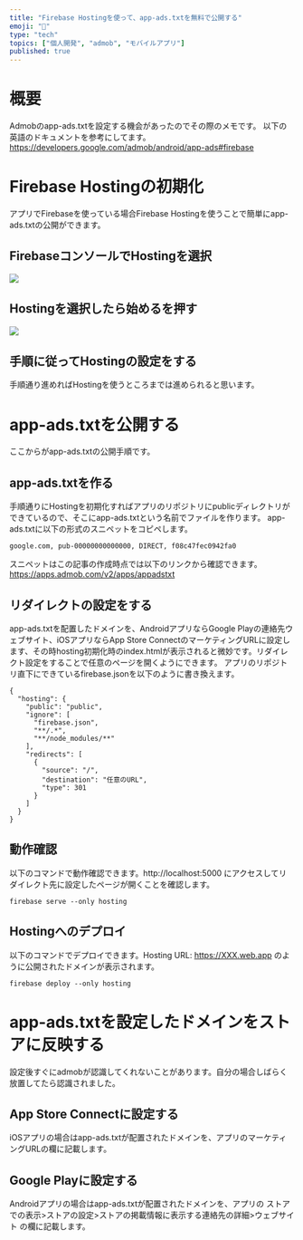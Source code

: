```yaml
---
title: "Firebase Hostingを使って、app-ads.txtを無料で公開する"
emoji: "👾"
type: "tech"
topics: ["個人開発", "admob", "モバイルアプリ"]
published: true
---
```


# 概要
Admobのapp-ads.txtを設定する機会があったのでその際のメモです。
以下の英語のドキュメントを参考にしてます。
https://developers.google.com/admob/android/app-ads#firebase

# Firebase Hostingの初期化
アプリでFirebaseを使っている場合Firebase Hostingを使うことで簡単にapp-ads.txtの公開ができます。

## FirebaseコンソールでHostingを選択
![](https://storage.googleapis.com/zenn-user-upload/7822ee1aa45d74d6f12af32c.png)

## Hostingを選択したら始めるを押す
![](https://storage.googleapis.com/zenn-user-upload/bf3504d7546ced4688b9d0d2.png)

## 手順に従ってHostingの設定をする
手順通り進めればHostingを使うところまでは進められると思います。

# app-ads.txtを公開する
ここからがapp-ads.txtの公開手順です。

## app-ads.txtを作る
手順通りにHostingを初期化すればアプリのリポジトリにpublicディレクトリができているので、そこにapp-ads.txtという名前でファイルを作ります。
app-ads.txtに以下の形式のスニペットをコピペします。
```
google.com, pub-00000000000000, DIRECT, f08c47fec0942fa0
```
スニペットはこの記事の作成時点では以下のリンクから確認できます。
https://apps.admob.com/v2/apps/appadstxt

## リダイレクトの設定をする
app-ads.txtを配置したドメインを、AndroidアプリならGoogle Playの連絡先ウェブサイト、iOSアプリならApp Store ConnectのマーケティングURLに設定します、その時hosting初期化時のindex.htmlが表示されると微妙です。リダイレクト設定をすることで任意のページを開くようにできます。
アプリのリポジトリ直下にできているfirebase.jsonを以下のように書き換えます。
```
{
  "hosting": {
    "public": "public",
    "ignore": [
      "firebase.json",
      "**/.*",
      "**/node_modules/**"
    ],
    "redirects": [
      {
        "source": "/",
        "destination": "任意のURL",
        "type": 301
      }
    ]
  }
}
```

## 動作確認
以下のコマンドで動作確認できます。http://localhost:5000 にアクセスしてリダイレクト先に設定したページが開くことを確認します。
```
firebase serve --only hosting 
```

## Hostingへのデプロイ
以下のコマンドでデプロイできます。Hosting URL: https://XXX.web.app のように公開されたドメインが表示されます。
```
firebase deploy --only hosting
```

# app-ads.txtを設定したドメインをストアに反映する
設定後すぐにadmobが認識してくれないことがあります。自分の場合しばらく放置してたら認識されました。
## App Store Connectに設定する
iOSアプリの場合はapp-ads.txtが配置されたドメインを、アプリのマーケティングURLの欄に記載します。
## Google Playに設定する
Androidアプリの場合はapp-ads.txtが配置されたドメインを、アプリの ストアでの表示>ストアの設定>ストアの掲載情報に表示する連絡先の詳細>ウェブサイト の欄に記載します。



